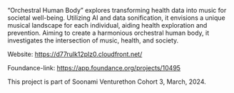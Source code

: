 “Orchestral Human Body” explores transforming health data into music for societal well-being. Utilizing AI and data sonification, it envisions a unique musical landscape for each individual, aiding health exploration and prevention. Aiming to create a harmonious orchestral human body, it investigates the intersection of music, health, and society.


Website: https://d77rulk12plz0.cloudfront.net/


Foundance-link: https://app.foundance.org/projects/10495



This project is part of Soonami Venturethon Cohort 3, March, 2024.
